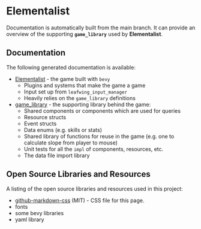 # Elementalist

Documentation is automatically built from the main branch. It can provide an overview of the supporting **`game_library`** used by **Elementalist**.

## Documentation

The following generated documentation is available:

- [Elementalist](elementalist/index.html) - the game built with `bevy`
  - Plugins and systems that make the game a game
  - Input set up from `leafwing_input_manager`
  - Heavily relies on the `game_library` definitions
- [game_library](game_library/index.html) - the supporting library behind the game:
  - Shared components or components which are used for queries
  - Resource structs
  - Event structs
  - Data enums (e.g. skills or stats)
  - Shared library of functions for reuse in the game (e.g. one to calculate slope from player to mouse)
  - Unit tests for all the `impl` of components, resources, etc.
  - The data file import library

## Open Source Libraries and Resources

A listing of the open source libraries and resources used in this project:

- [github-markdown-css](https://github.com/sindresorhus/github-markdown-css) (MIT) - CSS file for this page.
- fonts
- some bevy libraries
- yaml library
